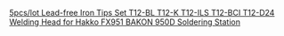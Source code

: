 [5pcs/lot Lead-free Iron Tips Set T12-BL T12-K T12-ILS T12-BCI T12-D24 Welding Head for Hakko FX951 BAKON 950D Soldering Station](https://www.aliexpress.us/item/3256806317443573.html)
